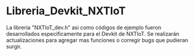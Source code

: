 Libreria_Devkit_NXTIoT
======================

La libreria "NXTIoT_dev.h" asi como códigos de ejemplo fueron desarrollados especificamente para el Devkit de NXTIoT. 
Se realizarán actualizaciones para agregar mas funciones o corregir bugs que pudieran surgir. 


